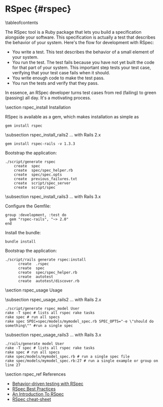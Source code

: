 RSpec    {#rspec}
=====

\tableofcontents

The RSpec tool is a Ruby package that lets you build a specification alongside your software. This specification is actually a test that describes the behavior of your system. Here's the flow for development with RSpec:

* You write a test. This test describes the behavior of a small element of your system.
* You run the test. The test fails because you have not yet built the code for that part of your system. This important step tests your test case, verifying that your test case fails when it should.
* You write enough code to make the test pass.
* You run the tests and verify that they pass.

In essence, an RSpec developer turns test cases from red (failing) to green (passing) all day. It's a motivating process.

\section rspec_install Installation

RSpec is available as a gem, which makes installation as simple as

    gem install rspec

\subsection rspec_install_rails2 ... with Rails 2.x

    gem install rspec-rails -v 1.3.3

Bootstrap the application:

    ./script/generate rspec
        create  spec
        create  spec/spec_helper.rb
        create  spec/spec.opts
        create  previous_failures.txt
        create  script/spec_server
        create  script/spec

\subsection rspec_install_rails3 ... with Rails 3.x

Configure the Gemfile:

    group :development, :test do
      gem "rspec-rails", "~> 2.0"
    end

Install the bundle:

    bundle install

Bootstrap the application:

    ./script/rails generate rspec:install
          create  .rspec
          create  spec
          create  spec/spec_helper.rb
          create  autotest
          create  autotest/discover.rb

\section rspec_usage Usage

\subsection rspec_usage_rails2 ... with Rails 2.x

    ./script/generate rspec_model User
    rake -T spec # lists all rspec rake tasks
    rake spec # run all specs
    rake spec SPEC=spec/models/mymodel_spec.rb SPEC_OPTS="-e \"should do something\"" #run a single spec

\subsection rspec_usage_rails3 ... with Rails 3.x

    ./rails/generate model User
    rake -T spec # lists all rspec rake tasks
    rake spec # run all specs
    rake spec/models/mymodel_spec.rb # run a single spec file
    rake spec/models/mymodel_spec.rb:27 # run a single example or group on line 27

\section rspec_ref References

* [Behavior-driven testing with RSpec](http://www.ibm.com/developerworks/web/library/wa-rspec)
* [RSpec Best Practices](http://www.methodsandtools.com/tools/tools.php?rspec)
* [An Introduction To RSpec](http://blog.teamtreehouse.com/an-introduction-to-rspec)
* [RSpec cheat-sheet](http://cheat.errtheblog.com/s/rspec)